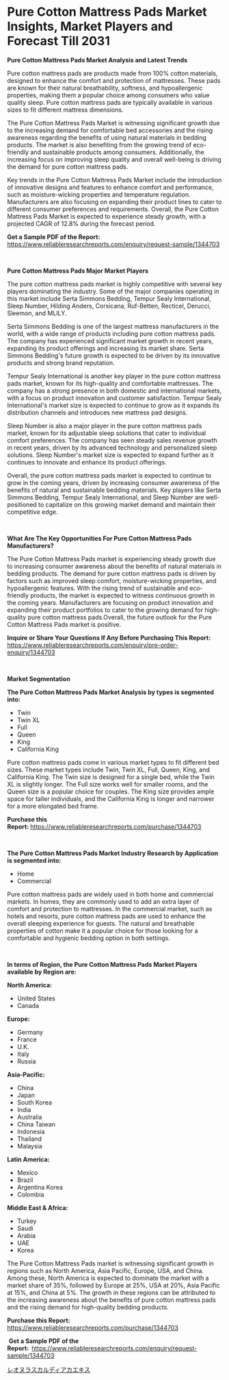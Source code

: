 <p><h1>Pure Cotton Mattress Pads Market Insights, Market Players and Forecast Till 2031</h1></p><p><strong>Pure Cotton Mattress Pads Market Analysis and Latest Trends</strong></p>
<p><p>Pure cotton mattress pads are products made from 100% cotton materials, designed to enhance the comfort and protection of mattresses. These pads are known for their natural breathability, softness, and hypoallergenic properties, making them a popular choice among consumers who value quality sleep. Pure cotton mattress pads are typically available in various sizes to fit different mattress dimensions.</p><p>The Pure Cotton Mattress Pads Market is witnessing significant growth due to the increasing demand for comfortable bed accessories and the rising awareness regarding the benefits of using natural materials in bedding products. The market is also benefiting from the growing trend of eco-friendly and sustainable products among consumers. Additionally, the increasing focus on improving sleep quality and overall well-being is driving the demand for pure cotton mattress pads.</p><p>Key trends in the Pure Cotton Mattress Pads Market include the introduction of innovative designs and features to enhance comfort and performance, such as moisture-wicking properties and temperature regulation. Manufacturers are also focusing on expanding their product lines to cater to different consumer preferences and requirements. Overall, the Pure Cotton Mattress Pads Market is expected to experience steady growth, with a projected CAGR of 12.8% during the forecast period.</p></p>
<p><strong>Get a Sample PDF of the Report:&nbsp;</strong> <a href="https://www.reliableresearchreports.com/enquiry/request-sample/1344703">https://www.reliableresearchreports.com/enquiry/request-sample/1344703</a></p>
<p>&nbsp;</p>
<p><strong>Pure Cotton Mattress Pads Major Market Players</strong></p>
<p><p>The pure cotton mattress pads market is highly competitive with several key players dominating the industry. Some of the major companies operating in this market include Serta Simmons Bedding, Tempur Sealy International, Sleep Number, Hilding Anders, Corsicana, Ruf-Betten, Recticel, Derucci, Sleemon, and MLILY.</p><p>Serta Simmons Bedding is one of the largest mattress manufacturers in the world, with a wide range of products including pure cotton mattress pads. The company has experienced significant market growth in recent years, expanding its product offerings and increasing its market share. Serta Simmons Bedding's future growth is expected to be driven by its innovative products and strong brand reputation.</p><p>Tempur Sealy International is another key player in the pure cotton mattress pads market, known for its high-quality and comfortable mattresses. The company has a strong presence in both domestic and international markets, with a focus on product innovation and customer satisfaction. Tempur Sealy International's market size is expected to continue to grow as it expands its distribution channels and introduces new mattress pad designs.</p><p>Sleep Number is also a major player in the pure cotton mattress pads market, known for its adjustable sleep solutions that cater to individual comfort preferences. The company has seen steady sales revenue growth in recent years, driven by its advanced technology and personalized sleep solutions. Sleep Number's market size is expected to expand further as it continues to innovate and enhance its product offerings.</p><p>Overall, the pure cotton mattress pads market is expected to continue to grow in the coming years, driven by increasing consumer awareness of the benefits of natural and sustainable bedding materials. Key players like Serta Simmons Bedding, Tempur Sealy International, and Sleep Number are well-positioned to capitalize on this growing market demand and maintain their competitive edge.</p></p>
<p>&nbsp;</p>
<p><strong>What Are The Key Opportunities For Pure Cotton Mattress Pads Manufacturers?</strong></p>
<p><p>The Pure Cotton Mattress Pads market is experiencing steady growth due to increasing consumer awareness about the benefits of natural materials in bedding products. The demand for pure cotton mattress pads is driven by factors such as improved sleep comfort, moisture-wicking properties, and hypoallergenic features. With the rising trend of sustainable and eco-friendly products, the market is expected to witness continuous growth in the coming years. Manufacturers are focusing on product innovation and expanding their product portfolios to cater to the growing demand for high-quality pure cotton mattress pads.Overall, the future outlook for the Pure Cotton Mattress Pads market is positive.</p></p>
<p><strong>Inquire or Share Your Questions If Any Before Purchasing This Report:</strong> <a href="https://www.reliableresearchreports.com/enquiry/pre-order-enquiry/1344703">https://www.reliableresearchreports.com/enquiry/pre-order-enquiry/1344703</a></p>
<p>&nbsp;</p>
<p><strong>Market Segmentation</strong></p>
<p><strong>The Pure Cotton Mattress Pads Market Analysis by types is segmented into:</strong></p>
<p><ul><li>Twin</li><li>Twin XL</li><li>Full</li><li>Queen</li><li>King</li><li>California King</li></ul></p>
<p><p>Pure cotton mattress pads come in various market types to fit different bed sizes. These market types include Twin, Twin XL, Full, Queen, King, and California King. The Twin size is designed for a single bed, while the Twin XL is slightly longer. The Full size works well for smaller rooms, and the Queen size is a popular choice for couples. The King size provides ample space for taller individuals, and the California King is longer and narrower for a more elongated bed frame.</p></p>
<p><strong>Purchase this Report:&nbsp;</strong><a href="https://www.reliableresearchreports.com/purchase/1344703">https://www.reliableresearchreports.com/purchase/1344703</a></p>
<p>&nbsp;</p>
<p><strong>The Pure Cotton Mattress Pads Market Industry Research by Application is segmented into:</strong></p>
<p><ul><li>Home</li><li>Commercial</li></ul></p>
<p><p>Pure cotton mattress pads are widely used in both home and commercial markets. In homes, they are commonly used to add an extra layer of comfort and protection to mattresses. In the commercial market, such as hotels and resorts, pure cotton mattress pads are used to enhance the overall sleeping experience for guests. The natural and breathable properties of cotton make it a popular choice for those looking for a comfortable and hygienic bedding option in both settings.</p></p>
<p>&nbsp;</p>
<p><strong>In terms of Region, the Pure Cotton Mattress Pads Market Players available by Region are:</strong></p>
<p>
    <p> <strong> North America: </strong>
        <ul>
            <li>United States</li>
            <li>Canada</li>
        </ul>
        </p> 
    <p> <strong> Europe: </strong>
        <ul>
            <li>Germany</li>
            <li>France</li>
            <li>U.K.</li>
            <li>Italy</li>
            <li>Russia</li>
        </ul>
        </p> 
    <p> <strong> Asia-Pacific: </strong>
        <ul>
            <li>China</li>
            <li>Japan</li>
            <li>South Korea</li>
            <li>India</li>
            <li>Australia</li>
            <li>China Taiwan</li>
            <li>Indonesia</li>
            <li>Thailand</li>
            <li>Malaysia</li>
        </ul>
        </p> 
    <p> <strong> Latin America: </strong>
        <ul>
            <li>Mexico</li>
            <li>Brazil</li>
            <li>Argentina Korea</li>
            <li>Colombia</li>
        </ul>
        </p> 
    <p> <strong> Middle East & Africa: </strong>
        <ul>
            <li>Turkey</li>
            <li>Saudi</li>
            <li>Arabia</li>
            <li>UAE</li>
            <li>Korea</li>
        </ul>
    </p>
    </p>
<p><p>The Pure Cotton Mattress Pads market is witnessing significant growth in regions such as North America, Asia Pacific, Europe, USA, and China. Among these, North America is expected to dominate the market with a market share of 35%, followed by Europe at 25%, USA at 20%, Asia Pacific at 15%, and China at 5%. The growth in these regions can be attributed to the increasing awareness about the benefits of pure cotton mattress pads and the rising demand for high-quality bedding products.</p></p>
<p><strong>Purchase this Report: </strong><a href="https://www.reliableresearchreports.com/purchase/1344703">https://www.reliableresearchreports.com/purchase/1344703</a></p>
<p>&nbsp;<strong>Get a Sample PDF of the Report:&nbsp;&nbsp;</strong><a href="https://www.reliableresearchreports.com/enquiry/request-sample/1344703">https://www.reliableresearchreports.com/enquiry/request-sample/1344703</a></p>
<p><strong></strong></p>
<p><p><a href="https://github.com/mreklxf44233/Market-Research-Report-List-1/blob/main/10181307262.md">レオヌラスカルディアカエキス</a></p></p>
